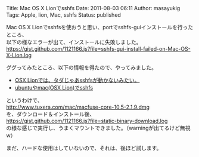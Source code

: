 Title: Mac OS X Lionでsshfs
Date: 2011-08-03 06:11
Author: masayukig
Tags: Apple, lion, Mac, sshfs
Status: published


Mac OS X
Lionでsshfsを使おうと思い、portでsshfs-guiインストールを行ったところ、  
以下の様なエラーが出て、インストールに失敗しました。  
<https://gist.github.com/1121166.js?file=sshfs-gui-install-failed-on-Mac-OS-X-Lion.log>

ググってみたところ、以下の情報を得たので、やってみました。

-   [OSX
    Lionでは、タダじゃあsshfsが動かないみたい。](http://inabu.asia/monooki/357/2011/07/31/)
-   [ubuntuやmac(OSX
    Lion)でsshfs](http://crysis-fs.blogspot.com/2011/07/ubuntumacosx-lionsshfs.html)

というわけで、  
<http://www.tuxera.com/mac/macfuse-core-10.5-2.1.9.dmg>  
を、ダウンロード＆インストール後、  
<https://gist.github.com/1121166.js?file=static-binary-download.log>  
の様な感じで実行し、うまくマウントできました。（warningが出てるけど無視w）

まだ、ハードな使用はしていないので、それは、後ほど試します。
